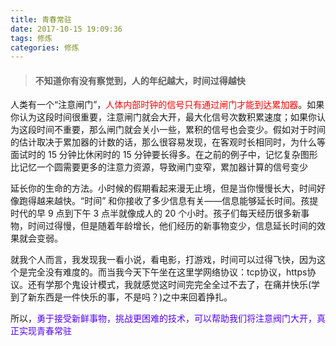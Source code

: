 ```yaml
---
title: 青春常驻
date: 2017-10-15 19:09:36
tags: 修炼
categories: 修炼
---
```

>#### 不知道你有没有察觉到，人的年纪越大，时间过得越快

人类有一个“注意闸门”，<font color="#FF0000">人体内部时钟的信号只有通过闸门才能到达累加器</font>。如果你认为这段时间很重要，注意闸门就会大开，最大化信号次数积累速度；如果你认为这段时间不重要，那么闸门就会关小一些，累积的信号也会变少。假如对于时间的估计取决于累加器的计数的话，那么很容易发现，在客观时长相同时，为什么等面试时的 15 分钟比休闲时的 15 分钟要长得多。在之前的例子中，记忆复杂图形比记忆一个圆需要更多的注意力资源，导致闸门变窄，累加器计算的信号变少

 延长你的生命的方法。小时候的假期看起来漫无止境，但是当你慢慢长大，时间好像跑得越来越快。“时间” 和你接收了多少信息有关——信息能够延长时间。孩提时代的早 9 点到下午 3 点半就像成人的 20 个小时。孩子们每天经历很多新事物，时间过得慢，但是随着年龄增长，他们经历的新事物变少，信息延长时间的效果就会变弱。
 
 就我个人而言，我发现我一看小说，看电影，打游戏，时间可以过得飞快，因为这个是完全没有难度的。而当我今天下午坐在这里学网络协议：tcp协议，https协议。还有学那个鬼设计模式，我就感觉这时间完完全全过不去了，在痛并快乐(学到了新东西是一件快乐的事，不是吗？)之中来回着挣扎。
 
 所以，<font color="#5500ff">勇于接受新鲜事物，挑战更困难的技术，可以帮助我们将注意阀门大开，真正实现青春常驻</font>



